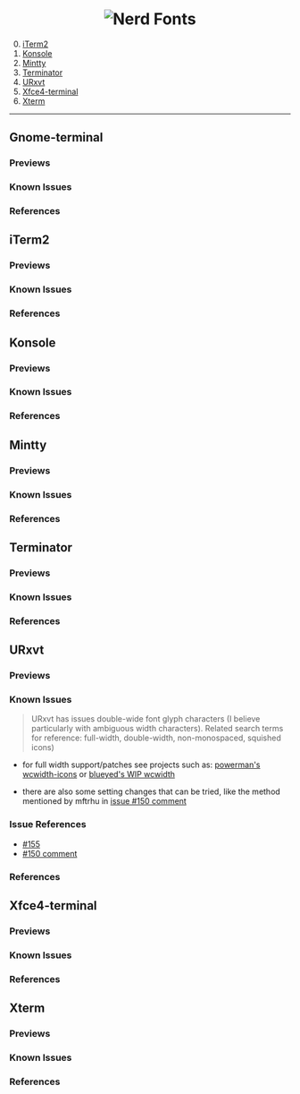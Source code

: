 <h1 align="center">
	<img src="https://raw.githubusercontent.com/ryanoasis/nerd-fonts/master/images/nerd-fonts-logo.svg?sanitize=true" alt="Nerd Fonts" />
</h1>


0. [iTerm2](#iterm2)
0. [Konsole](#konsole)
0. [Mintty](#mintty)
0. [Terminator](#terminator)
0. [URxvt](#urxvt)
0. [Xfce4-terminal](#xfce4-terminal)
0. [Xterm](#xterm)

---

## Gnome-terminal

### Previews
### Known Issues
### References

## iTerm2

### Previews
### Known Issues
### References

## Konsole

### Previews
### Known Issues
### References

## Mintty

### Previews
### Known Issues
### References

## Terminator

### Previews
### Known Issues
### References

## URxvt

### Previews
### Known Issues

> URxvt has issues double-wide font glyph characters (I believe particularly with ambiguous width characters). Related search terms for reference: full-width, double-width, non-monospaced, squished icons)

* for full width support/patches see projects such as: [powerman's wcwidth-icons](https://github.com/powerman/wcwidth-icons) or [blueyed's WIP wcwidth](https://github.com/blueyed/zzz-PKGBUILD-rxvt-unicode-wcwidthcallback)

* there are also some setting changes that can be tried, like the method mentioned by mftrhu in [issue #150 comment][issue-150-comment]

### Issue References

* [#155][issue-155]
* [#150 comment][issue-150]

### References

## Xfce4-terminal

### Previews
### Known Issues
### References

## Xterm

### Previews
### Known Issues
### References

[issue-150]:https://github.com/ryanoasis/nerd-fonts/issues/150
[issue-150-comment]:https://github.com/ryanoasis/nerd-fonts/issues/150#issuecomment-333877730
[issue-155]:https://github.com/ryanoasis/nerd-fonts/issues/155
